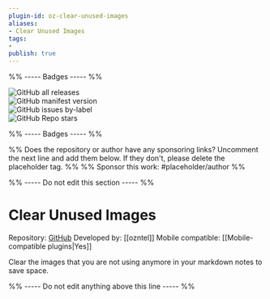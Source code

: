 ```yaml
---
plugin-id: oz-clear-unused-images
aliases:
- Clear Unused Images
tags: 
- 
publish: true
---
```


%% ----- Badges ----- %%

![GitHub all releases](https://img.shields.io/github/downloads/ozntel/oz-clear-unused-images-obsidian/total?color=573E7A&logo=github&style=for-the-badge)   
![GitHub manifest version](https://img.shields.io/github/manifest-json/v/ozntel/oz-clear-unused-images-obsidian?color=573E7A&logo=github&style=for-the-badge)   
![GitHub issues by-label](https://img.shields.io/github/issues/ozntel/oz-clear-unused-images-obsidian/help%20wanted?color=573E7A&logo=github&style=for-the-badge)   
![GitHub Repo stars](https://img.shields.io/github/stars/ozntel/oz-clear-unused-images-obsidian?color=573E7A&logo=github&style=for-the-badge)

%% ----- Badges ----- %%

%% Does the repository or author have any sponsoring links? Uncomment the next line and add them below. If they don't, please delete the placeholder tag. %%
%% Sponsor this work: #placeholder/author %%

%% ----- Do not edit this section ----- %%

# Clear Unused Images

Repository: [GitHub](https://github.com/ozntel/oz-clear-unused-images-obsidian)
Developed by: [[ozntel]]
Mobile compatible: [[Mobile-compatible plugins|Yes]]

Clear the images that you are not using anymore in your markdown notes to save space.

%% ----- Do not edit anything above this line ----- %% 
